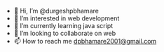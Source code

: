 - 👋 Hi, I’m @durgeshpbhamare
- 👀 I’m interested in web development
- 🌱 I’m currently learning java script
- 💞️ I’m looking to collaborate on web
- 📫 How to reach me dpbhamare2001@gmail.com

<!---
durgeshpbhamare/durgeshpbhamare is a ✨ special ✨ repository because its `README.md` (this file) appears on your GitHub profile.
You can click the Preview link to take a look at your changes.
--->
